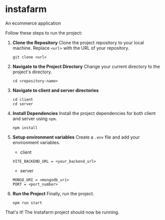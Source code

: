 # instafarm
An ecommerce application

Follow these steps to run the project:


1. **Clone the Repository**
   Clone the project repository to your local machine. Replace `<url>` with the URL of your repository.
   ```
   git clone <url>
   ```

2. **Navigate to the Project Directory**
   Change your current directory to the project's directory.
   ```
   cd <repository-name>
   ```
3. **Navigate to client and server directories**
    ```
    cd client
    cd server
    ```

4. **Install Dependencies**
   Install the project dependencies for both client and server using `npm`.
   ```
   npm install
   ```

5. **Setup environment variables**
   Create a `.env` file and add your environment variables.

    - client
   ```
   VITE_BACKEND_URL = <your_backend_url>
   ```
   - server
   
    ```
    MONGO_URI = <mongodb_uri>
    PORT = <port_number>
    ```


6. **Run the Project**
   Finally, run the project.
   ```
   npm run start
   ```



That's it! The Instafarm project should now be running.
